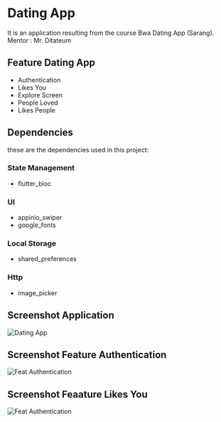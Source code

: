 # Dating App
It is an application resulting from the course Bwa Dating App (Sarang).
Mentor : Mr. Ditateum
## Feature Dating App
- Authentication
- Likes You
- Explore Screen
- People Loved
- Likes People
## Dependencies
these are the dependencies used in this project:
### State Management
- flutter_bloc
### UI
- appinio_swiper
- google_fonts
### Local Storage
- shared_preferences
### Http
- image_picker

## Screenshot Application
![Dating App](https://user-images.githubusercontent.com/44460047/230707734-e32bcac9-936f-424c-b6e2-84b00f82f084.png)
## Screenshot Feature Authentication
![Feat Authentication](https://user-images.githubusercontent.com/44460047/230707750-53bb9e21-663f-453f-b2a0-bc531b1db4c4.png)
## Screenshot Feaature Likes You
![Feat Authentication](https://user-images.githubusercontent.com/44460047/230707772-d96eeacf-ac04-40d1-9b83-bcc3f0156eeb.png)

